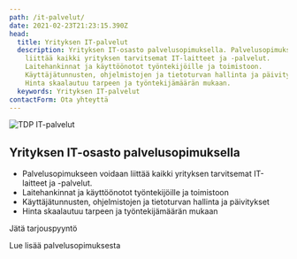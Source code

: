 ```yaml
---
path: /it-palvelut/
date: 2021-02-23T21:23:15.390Z
head:
  title: Yrityksen IT-palvelut
  description: Yrityksen IT-osasto palvelusopimuksella. Palvelusopimukseen voidaan
    liittää kaikki yrityksen tarvitsemat IT-laitteet ja -palvelut.
    Laitehankinnat ja käyttöönotot työntekijöille ja toimistoon.
    Käyttäjätunnusten, ohjelmistojen ja tietoturvan hallinta ja päivitykset.
    Hinta skaalautuu tarpeen ja työntekijämäärän mukaan.
  keywords: Yrityksen IT-palvelut
contactForm: Ota yhteyttä
---
```


<HeroBlock bgColor="brand" imageAlign="right">

<div className="HeroBlockImage">

![TDP IT-palvelut](/assets/palvelut-tinified.jpg)

</div>

<div className="HeroBlockContent">

## Yrityksen IT-osasto palvelusopimuksella

* Palvelusopimukseen voidaan liittää kaikki yrityksen tarvitsemat IT-laitteet ja -palvelut. 
* Laitehankinnat ja käyttöönotot työntekijöille ja toimistoon
* Käyttäjätunnusten, ohjelmistojen ja tietoturvan hallinta ja päivitykset 
* Hinta skaalautuu tarpeen ja työntekijämäärän mukaan

<CallToAction bgColor="dark" url="#contact-form" align="left">Jätä tarjouspyyntö</CallToAction>

<CallToAction bgColor="lightest" url="/it-palvelut/palvelusopimus" align="left">Lue lisää palvelusopimuksesta</CallToAction>

</div>

</HeroBlock>


<Cards cardsPerRow="3" cards='[{"bgColor":"lightest","title":"Palvelusopimus","linkBgColor":"brand","content":"Palvelusopimus, johon voidaan liittää kaikki yrityksen tarvitsemat IT-laitteet ja -palvelut. Hinta skaalautuu tarpeen mukaan.\n\n","link":"/it-palvelut/palvelusopimus","linkText":"Lue lisää"},{"bgColor":"lightest","title":"Elinkaaripalvelu","linkBgColor":"brand","content":"\nIT-laitteet tehokkaampaan käyttöön. Huolehdimme laitteiden hankinnasta, hallinnasta ja kierrätyksestä.\n\n","linkText":"Lue lisää","link":"/it-palvelut/elinkaaripalvelu"},{"bgColor":"lightest","title":"Keskitetty hallinta","linkBgColor":"brand","content":"Keskitetty hallinta tarjoaa välineet hallita suurenkin organisaation laitekantaa tehokkaasti ja turvallisesti.\n","link":"/it-palvelut/keskitetty-hallinta","linkText":" Tutustu"},{"bgColor":"lightest","title":"Tuki- ja huolto","linkBgColor":"brand","content":"Etätuen avulla ongelmat ratkeavat usein heti. Varalaitepalvelun avulla saatte korvaavan laitteen huollon ajaksi.","link":"/it-palvelut/tuki-ja-huolto","linkText":"Lue lisää"},{"bgColor":"lightest","title":"Tietoturva","linkBgColor":"brand","content":"Tietoturva ei ole vain haittaohjelmien estoa ja verkkojen suojausta. Se on tärkeä osa kaikkia palveluitamme.\n\n","linkText":"Tutustu tarkemmin","link":"/it-palvelut/tietoturva"},{"bgColor":"lightest","title":"Varmuuskopiointi","linkBgColor":"brand","link":"/it-palvelut/varmuuskopiointi","linkText":"Varmista tietosi","content":"Varmuuskopiot palauttavat kaikki laiterikon tai inhimillisen erehdyksen vuoksi menetetyt tiedot."},{"bgColor":"lightest","title":"TDP KyberAkatemia","linkBgColor":"brand","linkText":"Estä huijaukset","link":"/it-palvelut/tdp-kyberakatemia","content":"Työntekijöille korkeampi tietoturvatietoisuus interaktiivisella, henkilökohtaisella koulutusalustalla. "}]' />